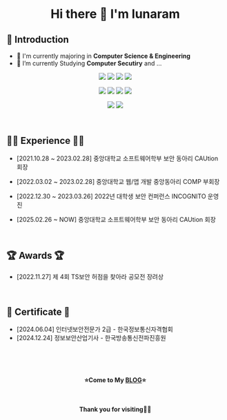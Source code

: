 <h1 align="center">Hi there 👋 I'm lunaram</h1>

## 🙇‍ Introduction

- 📖 I'm currently majoring in **Computer Science & Engineering**
- 🌱 I’m currently Studying **Computer Secutiry** and ...

<p align="center">
<img src="https://img.shields.io/badge/C-A8B9CC?style=for-the-badge&logo=C&logoColor=white">
<img src="https://img.shields.io/badge/C++-00599C?style=for-the-badge&logo=C++&logoColor=white">
<img src="https://img.shields.io/badge/Python-3776AB?style=for-the-badge&logo=Python&logoColor=white">
<img src="https://img.shields.io/badge/Java-007396?style=flat-square&logo=Java&logoColor=white">
</p>
<p align="center">
<img src="https://img.shields.io/badge/HTML5-E34F26?style=for-the-badge&logo=HTML5&logoColor=white">
<img src="https://img.shields.io/badge/CSS3-1572B6?style=for-the-badge&logo=CSS3&logoColor=white">
<img src="https://img.shields.io/badge/JavaScript-F7DF1E?style=for-the-badge&logo=JavaScript&logoColor=white">
<img src="https://img.shields.io/badge/PHP-777BB4?style=for-the-badge&logo=PHP&logoColor=white">
</p>
<p align="center">
<img src="https://img.shields.io/badge/React-61DAFB?style=for-the-badge&logo=React&logoColor=white">
<img src="https://img.shields.io/badge/Node.js-339933?style=for-the-badge&logo=Node.js&logoColor=white">
</p>

<br />

## 🏃‍♂️ Experience 🏃‍♂️
 
- [2021.10.28 ~ 2023.02.28] 중앙대학교 소프트웨어학부 보안 동아리 CAUtion 회장

- [2022.03.02 ~ 2023.02.28] 중앙대학교 웹/앱 개발 중앙동아리 COMP 부회장

- [2022.12.30 ~ 2023.03.26] 2022년 대학생 보안 컨퍼런스 INCOGNITO 운영진

- [2025.02.26 ~ NOW] 중앙대학교 소프트웨어학부 보안 동아리 CAUtion 회장

<br />

## 🏆 Awards 🏆

- [2022.11.27] 제 4회 TS보안 허점을 찾아라 공모전 장려상

<br />

## 📑 Certificate 📑

- [2024.06.04] 인터넷보안전문가 2급 - 한국정보통신자격협회
- [2024.12.24] 정보보안산업기사 - 한국방송통신전파진흥원

<br />
<br />
<br />

<p align="center"><strong>⭐Come to My <a href="https://1unaram.github.io/">BLOG</a>⭐</strong></p>

<br />

<p align="center"><strong>Thank you for visiting🙇‍♂️</strong></p>
